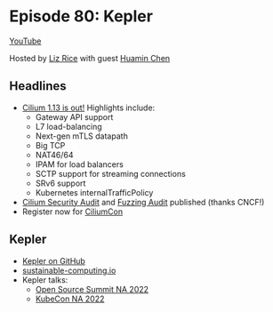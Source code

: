 # Episode 80: Kepler

[YouTube](https://youtu.be/xzfTU_Wa7rU)

Hosted by [Liz Rice](https://twitter.com/lizrice) with guest [Huamin Chen](https://twitter.com/root_fs)

## Headlines

* [Cilium 1.13 is out!](https://isovalent.com/blog/post/cilium-release-113/) Highlights include:
    * Gateway API support
    * L7 load-balancing
    * Next-gen mTLS datapath
    * Big TCP 
    * NAT46/64
    * IPAM for load balancers
    * SCTP support for streaming connections
    * SRv6 support
    * Kubernetes internalTrafficPolicy
* [Cilium Security Audit](https://github.com/cilium/cilium.io/blob/main/Security-Reports/CiliumSecurityAudit2022.pdf) and [Fuzzing Audit](https://github.com/cilium/cilium.io/blob/main/Security-Reports/CiliumFuzzingAudit2022.pdf) published (thanks CNCF!)
* Register now for [CiliumCon](https://events.linuxfoundation.org/kubecon-cloudnativecon-europe/co-located-events/ciliumcon/)


## Kepler

* [Kepler on GitHub](https://github.com/sustainable-computing-io/kepler)
* [sustainable-computing.io](https://sustainable-computing.io/)
* Kepler talks: 
    * [Open Source Summit NA 2022](https://ossna2022.sched.com/event/11Nql/sustainability-the-container-native-way-huamin-chen-red-hat-chen-wang-ibm)
    * [KubeCon NA 2022](https://kccncna2022.sched.com/event/182JN/sustainability-research-the-cloud-native-way-chen-wang-ibm-huamin-chen-red-hat)

